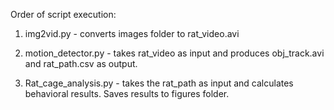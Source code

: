 Order of script execution:

1) img2vid.py - converts images folder to rat_video.avi

2) motion_detector.py - takes rat_video as input and produces obj_track.avi and rat_path.csv as output.

3) Rat_cage_analysis.py - takes the rat_path as input and calculates behavioral results. Saves results to figures folder.
